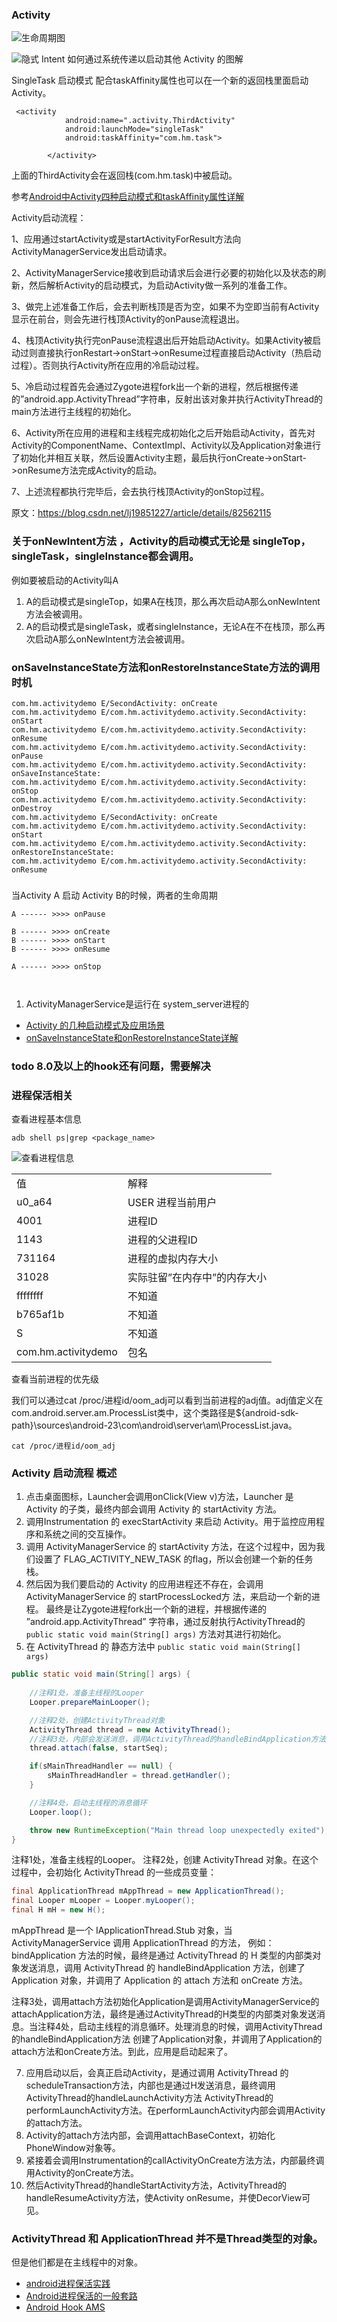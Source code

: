 ### Activity


![生命周期图](activity_lifecycle.png)


![隐式 Intent 如何通过系统传递以启动其他 Activity 的图解](intent_filters.png)

SingleTask 启动模式 配合taskAffinity属性也可以在一个新的返回栈里面启动Activity。
```
 <activity
            android:name=".activity.ThirdActivity"
            android:launchMode="singleTask"
            android:taskAffinity="com.hm.task">

        </activity>
```

上面的ThirdActivity会在返回栈(com.hm.task)中被启动。

参考[Android中Activity四种启动模式和taskAffinity属性详解](https://blog.csdn.net/zhangjg_blog/article/details/10923643)

Activity启动流程：

1、应用通过startActivity或是startActivityForResult方法向ActivityManagerService发出启动请求。

2、ActivityManagerService接收到启动请求后会进行必要的初始化以及状态的刷新，然后解析Activity的启动模式，为启动Activity做一系列的准备工作。

3、做完上述准备工作后，会去判断栈顶是否为空，如果不为空即当前有Activity显示在前台，则会先进行栈顶Activity的onPause流程退出。

4、栈顶Activity执行完onPause流程退出后开始启动Activity。如果Activity被启动过则直接执行onRestart->onStart->onResume过程直接启动Activity（热启动过程）。否则执行Activity所在应用的冷启动过程。

5、冷启动过程首先会通过Zygote进程fork出一个新的进程，然后根据传递的”android.app.ActivityThread”字符串，反射出该对象并执行ActivityThread的main方法进行主线程的初始化。

6、Activity所在应用的进程和主线程完成初始化之后开始启动Activity，首先对Activity的ComponentName、ContextImpl、Activity以及Application对象进行了初始化并相互关联，然后设置Activity主题，最后执行onCreate->onStart->onResume方法完成Activity的启动。

7、上述流程都执行完毕后，会去执行栈顶Activity的onStop过程。

原文：https://blog.csdn.net/lj19851227/article/details/82562115

### 关于onNewIntent方法 ，Activity的启动模式无论是 singleTop，singleTask，singleInstance都会调用。
例如要被启动的Activity叫A
1. A的启动模式是singleTop，如果A在栈顶，那么再次启动A那么onNewIntent方法会被调用。
2. A的启动模式是singleTask，或者singleInstance，无论A在不在栈顶，那么再次启动A那么onNewIntent方法会被调用。

### onSaveInstanceState方法和onRestoreInstanceState方法的调用时机
```
com.hm.activitydemo E/SecondActivity: onCreate
com.hm.activitydemo E/com.hm.activitydemo.activity.SecondActivity: onStart
com.hm.activitydemo E/com.hm.activitydemo.activity.SecondActivity: onResume
com.hm.activitydemo E/com.hm.activitydemo.activity.SecondActivity: onPause
com.hm.activitydemo E/com.hm.activitydemo.activity.SecondActivity: onSaveInstanceState: 
com.hm.activitydemo E/com.hm.activitydemo.activity.SecondActivity: onStop
com.hm.activitydemo E/com.hm.activitydemo.activity.SecondActivity: onDestroy
com.hm.activitydemo E/SecondActivity: onCreate
com.hm.activitydemo E/com.hm.activitydemo.activity.SecondActivity: onStart
com.hm.activitydemo E/com.hm.activitydemo.activity.SecondActivity: onRestoreInstanceState: 
com.hm.activitydemo E/com.hm.activitydemo.activity.SecondActivity: onResume

```


### 
当Activity A 启动 Activity B的时候，两者的生命周期
```
A ------ >>>> onPause

B ------ >>>> onCreate
B ------ >>>> onStart
B ------ >>>> onResume

A ------ >>>> onStop



```


1. ActivityManagerService是运行在 system_server进程的

* [Activity 的几种启动模式及应用场景](https://blog.csdn.net/lyc088456/article/details/79389727)
* [onSaveInstanceState和onRestoreInstanceState详解](https://www.jianshu.com/p/89e0a7533dbe)


### todo 8.0及以上的hook还有问题，需要解决



### 进程保活相关

查看进程基本信息
```
adb shell ps|grep <package_name>
```
![查看进程信息](查看进程信息.png)


|   |   |
|---|---|
| 值 |解释|
|u0_a64|USER 进程当前用户|
|4001|进程ID|
|1143|进程的父进程ID|
|731164|进程的虚拟内存大小|
|31028|实际驻留”在内存中”的内存大小|
|ffffffff|不知道|
|b765af1b|不知道|
|S|不知道|
| com.hm.activitydemo|包名|


查看当前进程的优先级

我们可以通过cat /proc/进程id/oom_adj可以看到当前进程的adj值。adj值定义在com.android.server.am.ProcessList类中，这个类路径是${android-sdk-path}\sources\android-23\com\android\server\am\ProcessList.java。


```
cat /proc/进程id/oom_adj
```


###  Activity 启动流程 概述

1. 点击桌面图标，Launcher会调用onClick(View v)方法，Launcher 是 Activity 的子类，最终内部会调用 Activity 的 startActivity 方法。
2. 调用Instrumentation 的 execStartActivity 来启动 Activity。用于监控应用程序和系统之间的交互操作。
3. 调用 ActivityManagerService 的 startActivity 方法，在这个过程中，因为我们设置了 FLAG_ACTIVITY_NEW_TASK 的flag，所以会创建一个新的任务栈。
4. 然后因为我们要启动的 Activity 的应用进程还不存在，会调用 ActivityManagerService 的 startProcessLocked方 法，来启动一个新的进程。
    最终是让Zygote进程fork出一个新的进程，并根据传递的 ”android.app.ActivityThread” 字符串，通过反射执行ActivityThread的 `public static void main(String[] args)` 方法对其进行初始化。
5. 在 ActivityThread 的 静态方法中 `public static void main(String[] args)`

```java
public static void main(String[] args) {
    
    //注释1处，准备主线程的Looper
    Looper.prepareMainLooper();

    //注释2处，创建ActivityThread对象
    ActivityThread thread = new ActivityThread();
    //注释3处，内部会发送消息，调用ActivityThread的handleBindApplication方法
    thread.attach(false, startSeq);

    if(sMainThreadHandler == null) {
        sMainThreadHandler = thread.getHandler();
    }

    //注释4处，启动主线程的消息循环
    Looper.loop();

    throw new RuntimeException("Main thread loop unexpectedly exited");
}
```
注释1处，准备主线程的Looper。
注释2处，创建 ActivityThread 对象。在这个过程中，会初始化 ActivityThread 的一些成员变量：

```java
final ApplicationThread mAppThread = new ApplicationThread();
final Looper mLooper = Looper.myLooper();
final H mH = new H();
```

mAppThread 是一个 IApplicationThread.Stub 对象，当 ActivityManagerService 调用 ApplicationThread 的方法，
例如：bindApplication 方法的时候，最终是通过 ActivityThread 的 H 类型的内部类对象发送消息，调用 ActivityThread 的 handleBindApplication 方法，创建了 Application 对象，并调用了 Application 的 attach 方法和 onCreate 方法。

注释3处，调用attach方法初始化Application是调用ActivityManagerService的attachApplication方法，最终是通过ActivityThread的H类型的内部类对象发送消息。当注释4处，启动主线程的消息循环。处理消息的时候，调用ActivityThread的handleBindApplication方法
创建了Application对象，并调用了Application的attach方法和onCreate方法。到此，应用是启动起来了。

7. 应用启动以后，会真正启动Activity，是通过调用 ActivityThread 的scheduleTransaction方法，内部也是通过H发送消息，最终调用ActivityThread的handleLaunchActivity方法
   ActivityThread的performLaunchActivity方法。在performLaunchActivity内部会调用Activity的attach方法。
8. Activity的attach方法内部，会调用attachBaseContext，初始化PhoneWindow对象等。
9. 紧接着会调用Instrumentation的callActivityOnCreate方法方法，内部最终调用Activity的onCreate方法。
10. 然后ActivityThread的handleStartActivity方法，ActivityThread的handleResumeActivity方法，使Activity onResume，并使DecorView可见。

### ActivityThread 和 ApplicationThread 并不是Thread类型的对象。

但是他们都是在主线程中的对象。

* [android进程保活实践](https://www.jianshu.com/p/53c4d8303e19)
* [Android进程保活的一般套路](https://www.jianshu.com/p/1da4541b70ad)
* [Android Hook AMS](https://www.jianshu.com/p/69127e78f210)

